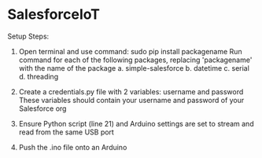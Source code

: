 # SalesforceIoT

Setup Steps:

1. Open terminal and use command: sudo pip install packagename
   Run command for each of the following packages, replacing 'packagename' with the name of the package
      a. simple-salesforce
      b. datetime
      c. serial
      d. threading

2. Create a credentials.py file with 2 variables: username and password
   These variables should contain your username and password of your Salesforce org

3. Ensure Python script (line 21) and Arduino settings are set to stream and read from the same USB port

4. Push the .ino file onto an Arduino
